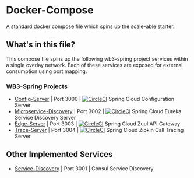 # Docker-Compose
A standard docker compose file which spins up the scale-able starter.

## What's in this file?
This compose file spins up the following wb3-spring project services within a single overlay network.  Each of these services are exposed for external consumption using port mapping.

### WB3-Spring Projects
* [Config-Server](https://github.com/wb3-spring/Config-Server) | Port 3000 | [![CircleCI](https://circleci.com/gh/BillBensing/pluralsight-docker-ci/tree/master.svg?style=svg)](https://circleci.com/gh/BillBensing/pluralsight-docker-ci/tree/master) Spring Cloud Configuration Server
* [Microservice-Discovery](https://github.com/wb3-spring/Microservice-Discovery) | Port 3002 | [![CircleCI](https://circleci.com/gh/wb3-spring/Microservice-Discovery/tree/master.svg?style=svg)](https://circleci.com/gh/wb3-spring/Microservice-Discovery/tree/master) Spring Cloud Eureka Service Discovery Server
* [Edge-Server](https://github.com/wb3-spring/Edge-Server) | Port 3003 | [![CircleCI](https://circleci.com/gh/wb3-spring/Edge-Server/tree/master.svg?style=svg)](https://circleci.com/gh/wb3-spring/Edge-Server/tree/master) Spring Cloud Zuul API Gateway
* [Trace-Server](https://github.com/wb3-spring/Trace-Server) | Port 3004 | [![CircleCI](https://circleci.com/gh/wb3-spring/Trace-Server/tree/master.svg?style=svg)](https://circleci.com/gh/wb3-spring/Trace-Server/tree/master) Spring Cloud Zipkin Call Tracing Server

## Other Implemented Services
* [Service-Discovery](https://hub.docker.com/_/consul/) | Port 3001 | Consul Service Discovery
